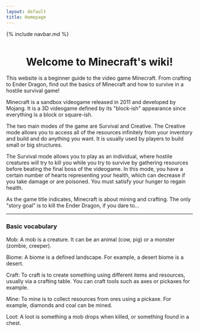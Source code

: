 ```yaml
---
layout: default
title: Homepage
---
```


{% include navbar.md %}

<div style="text-align: center; margin-top: 50px;">
  <h1>Welcome to Minecraft's wiki!</h1>
</div>
This website is a beginner guide to the video game Minecraft. From crafting to Ender Dragon, find out the basics of Minecraft and how to survive in a hostile survival game!

Minecraft is a sandbox videogame released in 2011 and developed by Mojang. It is a 3D videogame defined by its "block-ish" appearance since everything is a block or square-ish.

The two main modes of the game are Survival and Creative.
The Creative mode allows you to access all of the resources infinitely from your inventory and build and do anything you want. It is usually used by players to build small or big structures.

The Survival mode allows you to play as an individual, where hostile creatures will try to kill you while you try to survive by gathering resources before beating the final boss of the videogame. In this mode, you have a certain number of hearts representing your health, which can decrease if you take damage or are poisoned. You must satisfy your hunger to regain health.

As the game title indicates, Minecraft is about mining and crafting. The only "story goal" is to kill the Ender Dragon, if you dare to...
* * *
### Basic vocabulary

Mob: A mob is a creature. It can be an animal (cow, pig) or a monster (zombie, creeper).

Biome: A biome is a defined landscape. For example, a desert biome is a desert.

Craft: To craft is to create something using different items and resources, usually via a crafting table. You can craft tools such as axes or pickaxes for example. 

Mine: To mine is to collect resources from ores using a pickaxe. For example, diamonds and coal can be mined.

Loot: A loot is something a mob drops when killed, or something found in a chest.
